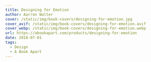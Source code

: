 ```yaml
---
title: Designing for Emotion
author: Aarron Walter 
cover: /static/img/book-covers/designing-for-emotion.jpg
cover_avif: /static/img/book-covers/designing-for-emotion.avif
cover_webp: /static/img/book-covers/designing-for-emotion.webp
url: https://abookapart.com/products/designing-for-emotion
date: 2018-07-01
tags:
  - Design
  - A Book Apart
---
```

